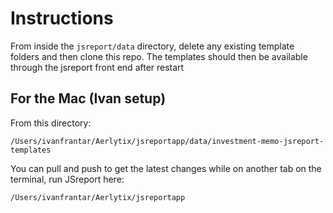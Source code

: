 # Instructions
From inside the `jsreport/data` directory, delete any existing template folders and then clone this repo. The templates should then be available through the jsreport front end after restart

## For the Mac (Ivan setup)

From this directory: 

`/Users/ivanfrantar/Aerlytix/jsreportapp/data/investment-memo-jsreport-templates`

You can pull and push to get the latest changes while on another tab on the terminal, run JSreport here:

`/Users/ivanfrantar/Aerlytix/jsreportapp`



